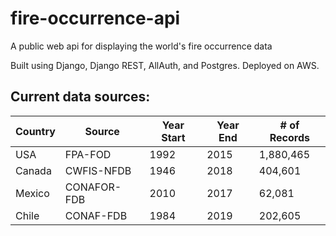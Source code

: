 # fire-occurrence-api
A public web api for displaying the world's fire occurrence data

Built using Django, Django REST, AllAuth, and Postgres. Deployed on AWS. 

## Current data sources:

| Country 	| Source  	    | Year Start 	| Year End 	| # of Records 	      |
|---------	|---------      |------------	|----------	|-------------------- |
| USA     	| FPA-FOD 	    | 1992       	| 2015     	| 1,880,465           |
| Canada  	| CWFIS-NFDB    | 1946        | 2018      | 404,601             |
| Mexico    | CONAFOR-FDB   | 2010       	| 2017      | 62,081         	    |
| Chile     | CONAF-FDB     | 1984        | 2019      | 202,605             |

